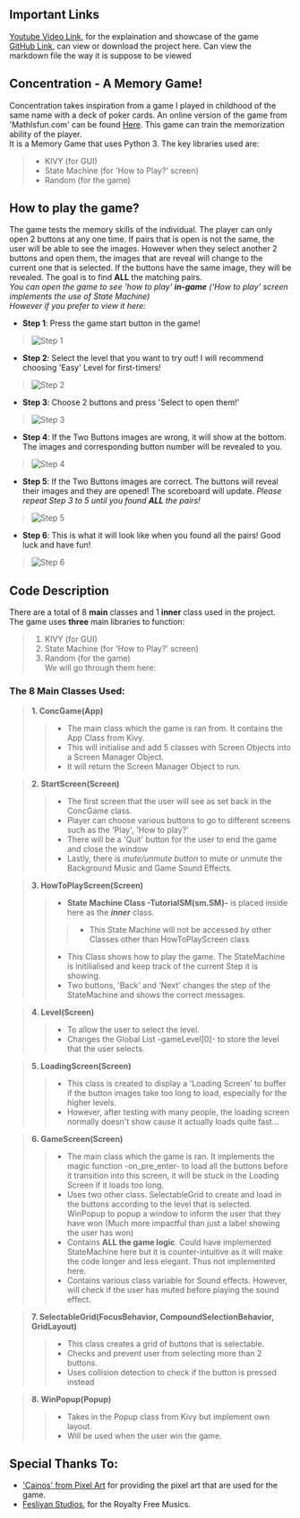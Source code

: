 ## Important Links
[Youtube Video Link](www.youtube.com), for the explaination and showcase of the game  
[GitHub Link](https://github.com/moobshake/Digital-World-Final-Project), can view or download the project here. Can view the markdown file the way it is suppose to be viewed  
## Concentration - A Memory Game!
Concentration takes inspiration from a game I played in childhood of the same name with a deck of poker cards. An online version of the game from 'MathIsfun.com' can be found [Here](https://www.mathsisfun.com/games/memory/index.html). This game can train the memorization ability of the player.    
It is a Memory Game that uses Python 3. The key libraries used are: 
>* KIVY (for GUI)
>* State Machine (for 'How to Play?' screen)
>* Random (for the game)  
## How to play the game?
The game tests the memory skills of the individual. The player can only open 2 buttons at any one time. If pairs that is open is not the same, the user will be able to see the images. However when they select another 2 buttons and open them, the images that are reveal will change to the current one that is selected. If the buttons have the same image, they will be revealed. The goal is to find **ALL** the matching pairs.  
_You can open the game to see 'how to play' **in-game** ('How to play' screen implements the use of State Machine)_  
_However if you prefer to view it here:_  
* **Step 1**: Press the game start button in the game!  
> ![Step 1](icons/step1.png)
* **Step 2**: Select the level that you want to try out! I will recommend choosing 'Easy' Level for first-timers!
> ![Step 2](icons/step2.png)
* **Step 3**: Choose 2 buttons and press 'Select to open them!'
> ![Step 3](icons/step3.png)
* **Step 4**: If the Two Buttons images are wrong, it will show at the bottom. The images and corresponding button number will be revealed to you.
> ![Step 4](icons/step4.png)
* **Step 5**: If the Two Buttons images are correct. The buttons will reveal their images and they are opened! The scoreboard will update. _Please repeat Step 3 to 5 until you found **ALL** the pairs!_
> ![Step 5](icons/step5.png)
* **Step 6**: This is what it will look like when you found all the pairs! Good luck and have fun!
> ![Step 6](icons/step6.png)
## Code Description
There are a total of 8 **main** classes and 1 **inner** class used in the project. The game uses **three** main libraries to function:
>1. KIVY (for GUI)
>2. State Machine (for 'How to Play?' screen)
>3. Random (for the game)  
We will go through them here:  
### The 8 Main Classes Used:
>**1. ConcGame(App)**  
>>* The main class which the game is ran from. It contains the App Class from Kivy. 
>>* This will initialise and add 5 classes with Screen Objects into a Screen Manager Object.
>>* It will return the Screen Manager Object to run.

>**2. StartScreen(Screen)**
>>* The first screen that the user will see as set back in the ConcGame class.
>>* Player can choose various buttons to go to different screens such as the 'Play', 'How to play?'
>>* There will be a 'Quit' button for the user to end the game and close the window
>>* Lastly, there is _mute/unmute button_ to mute or unmute the Background Music and Game Sound Effects.  

>**3. HowToPlayScreen(Screen)**
>>* **State Machine Class -TutorialSM(sm.SM)-** is placed inside here as the **_inner_** class. 
>>>- This State Machine will not be accessed by other Classes other than HowToPlayScreen class
>>* This Class shows how to play the game. The StateMachine is initilialised and keep track of the current Step it is showing.
>>* Two buttons, 'Back' and 'Next' changes the step of the StateMachine and shows the correct messages.  

>**4. Level(Screen)**
>>* To allow the user to select the level.
>>* Changes the Global List -gameLevel[0]- to store the level that the user selects.

>**5. LoadingScreen(Screen)**
>>* This class is created to display a 'Loading Screen' to buffer if the button images take too long to load, especially for the higher levels. 
>>* However, after testing with many people, the loading screen normally doesn't show cause it actually loads quite fast...

>**6. GameScreen(Screen)**
>>* The main class which the game is ran. It implements the magic function -on_pre_enter- to load all the buttons before it transition into this screen, it will be stuck in the Loading Screen if it loads too long. 
>>* Uses two other class. SelectableGrid to create and load in the buttons according to the level that is selected. WinPopup to popup a window to inform the user that they have won (Much more impactful than just a label showing the user has won)
>>* Contains **ALL the game logic**. Could have implemented StateMachine here but it is counter-intuitive as it will make the code longer and less elegant. Thus not implemented here.
>>* Contains various class variable for Sound effects. However, will check if the user has muted before playing the sound effect. 

>**7. SelectableGrid(FocusBehavior, CompoundSelectionBehavior, GridLayout)**
>>* This class creates a grid of buttons that is selectable.
>>* Checks and prevent user from selecting more than 2 buttons.
>>* Uses collision detection to check if the button is pressed instead

>**8. WinPopup(Popup)**
>>* Takes in the Popup class from Kivy but implement own layout.
>>* Will be used when the user win the game.

## Special Thanks To:
* ['Cainos' from Pixel Art](https://cainos.itch.io/pixel-art-icon-pack-rpg) for providing the pixel art that are used for the game.
* [Fesliyan Studios](https://www.fesliyanstudios.com/royalty-free-music), for the Royalty Free Musics.
